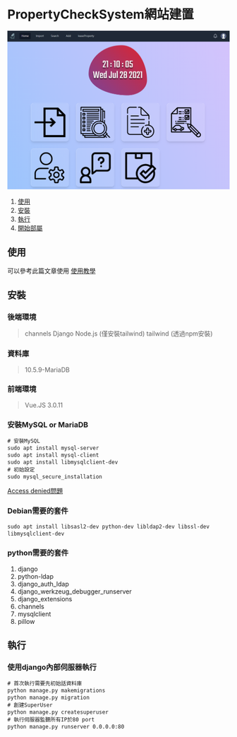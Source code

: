# PropertyCheckSystem網站建置

![盤點圖片](./img/mainWindow.png)

1. [使用](#使用)
1. [安裝](#安裝)
1. [執行](#執行)
1. [開始部屬](#)

## 使用
可以參考此篇文章使用
[使用教學](https://hackmd.io/5qiim1AbSYeLNpIUu-mMNQ)

## 安裝
### 後端環境
> channels
> Django
> Node.js (僅安裝tailwind)
> tailwind (透過npm安裝)

### 資料庫
> 10.5.9-MariaDB

### 前端環境
> Vue.JS 3.0.11

### 安裝MySQL or MariaDB
``` shell
# 安裝MySQL
sudo apt install mysql-server
sudo apt install mysql-client
sudo apt install libmysqlclient-dev
# 初始設定
sudo mysql_secure_installation
```
[Access denied問題](https://www.notion.so/MySQL-access-cf0e58a320eb4060b818d4f35a88e569)

### Debian需要的套件
``` shell
sudo apt install libsasl2-dev python-dev libldap2-dev libssl-dev libmysqlclient-dev
```

### python需要的套件
1. django
1. python-ldap
1. django_auth_ldap
1. django_werkzeug_debugger_runserver
1. django_extensions
1. channels
1. mysqlclient
1. pillow


## 執行
### 使用django內部伺服器執行
``` shell
# 首次執行需要先初始話資料庫
python manage.py makemigrations
python manage.py migration
# 創建SuperUser
python manage.py createsuperuser
# 執行伺服器監聽所有IP於80 port
python manage.py runserver 0.0.0.0:80
```